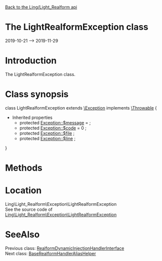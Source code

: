 [Back to the Ling/Light_Realform api](https://github.com/lingtalfi/Light_Realform/blob/master/doc/api/Ling/Light_Realform.md)



The LightRealformException class
================
2019-10-21 --> 2019-11-29






Introduction
============

The LightRealformException class.



Class synopsis
==============


class <span class="pl-k">LightRealformException</span> extends [\Exception](http://php.net/manual/en/class.exception.php) implements [\Throwable](http://php.net/manual/en/class.throwable.php) {

- Inherited properties
    - protected  [Exception::$message](#property-message) =  ;
    - protected  [Exception::$code](#property-code) = 0 ;
    - protected  [Exception::$file](#property-file) ;
    - protected  [Exception::$line](#property-line) ;

}






Methods
==============






Location
=============
Ling\Light_Realform\Exception\LightRealformException<br>
See the source code of [Ling\Light_Realform\Exception\LightRealformException](https://github.com/lingtalfi/Light_Realform/blob/master/Exception/LightRealformException.php)



SeeAlso
==============
Previous class: [RealformDynamicInjectionHandlerInterface](https://github.com/lingtalfi/Light_Realform/blob/master/doc/api/Ling/Light_Realform/DynamicInjection/RealformDynamicInjectionHandlerInterface.md)<br>Next class: [BaseRealformHandlerAliasHelper](https://github.com/lingtalfi/Light_Realform/blob/master/doc/api/Ling/Light_Realform/Handler/AliasHelper/BaseRealformHandlerAliasHelper.md)<br>
